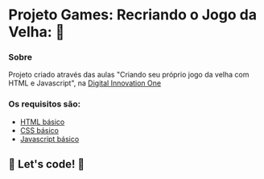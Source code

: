 # Projeto Games: Recriando o Jogo da Velha: 👵



### Sobre

Projeto criado através das aulas  "Criando seu próprio jogo da velha com HTML e Javascript", na [Digital Innovation One](https://digitalinnovation.one/)



### Os requisitos são:

- [HTML básico](https://www.w3schools.com/html/)
- [CSS básico](https://developer.mozilla.org/pt-BR/docs/Web/CSS)
- [Javascript básico](https://developer.mozilla.org/pt-BR/docs/Web/JavaScript)

## 🚀 Let's code! 🚀